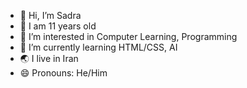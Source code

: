 - 👋 Hi, I’m Sadra
- 👦 I am 11 years old
- 👀 I’m interested in Computer Learning, Programming
- 🌱 I’m currently learning HTML/CSS, AI
- 🌏 I live in Iran
- 😄 Pronouns: He/Him
  
